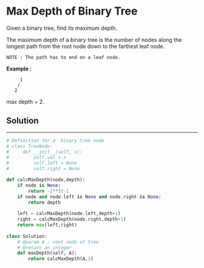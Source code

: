 <h1>Max Depth of Binary Tree</h1>

<p>
Given a binary tree, find its maximum depth.

The maximum depth of a binary tree is the number of nodes along the longest path from the root node down to the farthest leaf node.

    NOTE : The path has to end on a leaf node. 

<b>Example :</b>

         1
        /
       2
max depth = 2.
</p>

<h2>Solution</h2>

***

```python
# Definition for a  binary tree node
# class TreeNode:
#     def __init__(self, x):
#         self.val = x
#         self.left = None
#         self.right = None

def calcMaxDepth(node,depth):
    if node is None:
        return -2**31-1
    if node and node.left is None and node.right is None:
        return depth
        
    left = calcMaxDepth(node.left,depth+1)
    right = calcMaxDepth(node.right,depth+1)
    return max(left,right)
    
class Solution:
    # @param A : root node of tree
    # @return an integer
    def maxDepth(self, A):
        return calcMaxDepth(A,1)
```